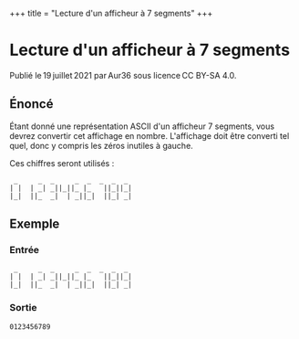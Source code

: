 +++
title = "Lecture d'un afficheur à 7 segments"
+++

# Lecture d'un afficheur à 7 segments

Publié le 19 juillet 2021 par Aur36 sous licence CC BY-SA 4.0.

## Énoncé

Étant donné une représentation ASCII d'un afficheur 7 segments, vous devrez
convertir cet affichage en nombre. L'affichage doit être converti tel quel, donc
y compris les zéros inutiles à gauche.

Ces chiffres seront utilisés :

```
 _     _  _     _  _  _  _  _
| |  | _| _||_||_ |_   ||_||_|
|_|  ||_  _|  | _||_|  ||_| _|
```


## Exemple

### Entrée

```
 _     _  _     _  _  _  _  _
| |  | _| _||_||_ |_   ||_||_|
|_|  ||_  _|  | _||_|  ||_| _|
```

### Sortie

```
0123456789
```
